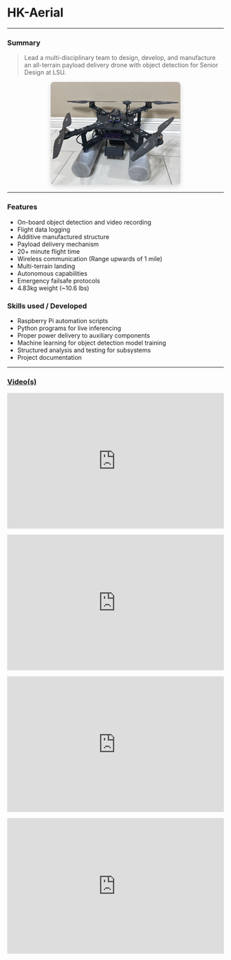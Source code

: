# HK-Aerial

---

### Summary
> Lead a multi-disciplinary team to design, develop, and manufacture an all-terrain payload delivery drone with object detection for Senior Design at LSU.

<div style="text-align:center;">
  <img src="/static/images/hkaerial.jpg" alt="HK Aerial" style="max-width:60%; height:auto; border-radius:8px; box-shadow:0 4px 12px rgba(0,0,0,0.15);">
</div>

___

### Features

- On-board object detection and video recording
- Flight data logging
- Additive manufactured structure
- Payload delivery mechanism
- 20+ minute flight time
- Wireless communication (Range upwards of 1 mile)
- Multi-terrain landing
- Autonomous capabilities
- Emergency failsafe protocols
- 4.83kg weight (~10.6 lbs)

### Skills used / Developed

- Raspberry Pi automation scripts
- Python programs for live inferencing
- Proper power delivery to auxiliary components
- Machine learning for object detection model training
- Structured analysis and testing for subsystems
- Project documentation


---

### [Video(s)](https://lsumail2-my.sharepoint.com/:f:/g/personal/ecacha1_lsu_edu/Eg9fbSZKnYtBkltUtrdNZuYBayHBqVfP1zNsWUQfvVmdEQ?e=bEeCs3)

<div style="display:flex; justify-content:center; margin-top:1em;">
  <iframe width="560" height="315" src="https://www.youtube.com/embed/A8Q2BG28Pes?si=uL-vrQBhT9uQzM5c" title="YouTube video player" frameborder="0" allow="accelerometer; autoplay; clipboard-write; encrypted-media; gyroscope; picture-in-picture; web-share" allowfullscreen></iframe>
</div>

<div style="display:flex; justify-content:center; margin-top:1em;">
  <iframe width="560" height="315" src="https://www.youtube.com/embed/sCDNTz36FGM?si=Fpz6J2fVUHy6BJLd" title="YouTube video player" frameborder="0" allow="accelerometer; autoplay; clipboard-write; encrypted-media; gyroscope; picture-in-picture; web-share" allowfullscreen></iframe>
</div>

<div style="display:flex; justify-content:center; margin-top:1em;">
  <iframe width="560" height="315" src="https://www.youtube.com/embed/rDjG7xr3u3w?si=qxBH7jU8OstlB5Ra" title="YouTube video player" frameborder="0" allow="accelerometer; autoplay; clipboard-write; encrypted-media; gyroscope; picture-in-picture; web-share" allowfullscreen></iframe>
</div>

<div style="display:flex; justify-content:center; margin-top:1em;">
  <iframe width="560" height="315" src="https://www.youtube.com/embed/Rl_IScNFuGs?si=CUnPiBygxjDkLfzF" title="YouTube video player" frameborder="0" allow="accelerometer; autoplay; clipboard-write; encrypted-media; gyroscope; picture-in-picture; web-share" allowfullscreen></iframe>
</div>


